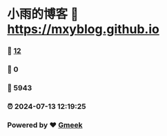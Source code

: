 # 小雨的博客 :link: https://mxyblog.github.io 
### :page_facing_up: [12](https://mxyblog.github.io/tag.html) 
### :speech_balloon: 0 
### :hibiscus: 5943 
### :alarm_clock: 2024-07-13 12:19:25 
### Powered by :heart: [Gmeek](https://github.com/Meekdai/Gmeek)
